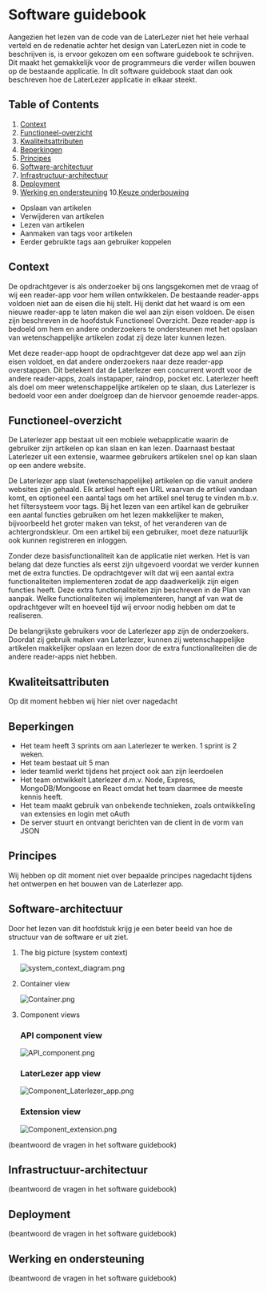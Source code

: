 # Software guidebook

Aangezien het lezen van de code van de LaterLezer niet het hele verhaal verteld en de redenatie achter het design van LaterLezen niet in code te beschrijven is, is ervoor gekozen om een software guidebook te schrijven. Dit maakt het gemakkelijk voor de programmeurs die verder willen bouwen op de bestaande applicatie. In dit software guidebook staat dan ook beschreven hoe de LaterLezer applicatie in elkaar steekt. 

## Table of Contents
1. [Context](#Context)
2. [Functioneel-overzicht](#Functioneel-overzicht)
3. [Kwaliteitsattributen](#Kwaliteitsattributen)
4. [Beperkingen](#Beperkingen)
5. [Principes](#Principes)
6. [Software-architectuur](#Software-architectuur)
7. [Infrastructuur-architectuur](#Infrastructuur-architectuur)
8. [Deployment](#Deployment)
9. [Werking en ondersteuning](#Werking-en-ondersteuning)
10.[Keuze onderbouwing](#Keuze-onderbouwing)

- Opslaan van artikelen
- Verwijderen van artikelen
- Lezen van artikelen
- Aanmaken van tags voor artikelen
- Eerder gebruikte tags aan gebruiker koppelen


## Context

De opdrachtgever is als onderzoeker bij ons langsgekomen met de vraag of wij een reader-app voor hem willen ontwikkelen. De bestaande reader-apps voldoen niet aan de eisen die hij stelt. Hij denkt dat het waard is om een nieuwe reader-app te laten maken die wel aan zijn eisen voldoen. De eisen zijn beschreven in de hoofdstuk Functioneel Overzicht. Deze reader-app is bedoeld om hem en andere onderzoekers te ondersteunen met het opslaan van wetenschappelijke artikelen zodat zij deze later kunnen lezen.

Met deze reader-app hoopt de opdrachtgever dat deze app wel aan zijn eisen voldoet, en dat andere onderzoekers naar deze reader-app overstappen. Dit betekent dat de Laterlezer een concurrent wordt voor de andere reader-apps, zoals instapaper, raindrop, pocket etc. Laterlezer heeft als doel om meer wetenschappelijke artikelen op te slaan, dus Laterlezer is bedoeld voor een ander doelgroep dan de hiervoor genoemde reader-apps.

## Functioneel-overzicht

De Laterlezer app bestaat uit een mobiele webapplicatie waarin de gebruiker zijn artikelen op kan slaan en kan lezen. Daarnaast bestaat Laterlezer uit een extensie, waarmee gebruikers artikelen snel op kan slaan op een andere website.

De Laterlezer app slaat (wetenschappelijke) artikelen op die vanuit andere websites zijn gehaald. Elk artikel heeft een URL waarvan de artikel vandaan komt, en optioneel een aantal tags om het artikel snel terug te vinden m.b.v. het filtersysteem voor tags. Bij het lezen van een artikel kan de gebruiker een aantal functies gebruiken om het lezen makkelijker te maken, bijvoorbeeld het groter maken van tekst, of het veranderen van de achtergrondskleur. Om een artikel bij een gebruiker, moet deze natuurlijk ook kunnen registreren en inloggen. 

Zonder deze basisfunctionaliteit kan de applicatie niet werken. Het is van belang dat deze functies als eerst zijn uitgevoerd voordat we verder kunnen met de extra functies. De opdrachtgever wilt dat wij een aantal extra functionaliteiten implementeren zodat de app daadwerkelijk zijn eigen functies heeft. Deze extra functionaliteiten zijn beschreven in de Plan van aanpak. Welke functionaliteiten wij implementeren, hangt af van wat de opdrachtgever wilt en hoeveel tijd wij ervoor nodig hebben om dat te realiseren.

De belangrijkste gebruikers voor de Laterlezer app zijn de onderzoekers. Doordat zij gebruik maken van Laterlezer, kunnen zij wetenschappelijke artikelen makkelijker opslaan en lezen door de extra functionaliteiten die de andere reader-apps niet hebben.

## Kwaliteitsattributen
Op dit moment hebben wij hier niet over nagedacht

## Beperkingen

- Het team heeft 3 sprints om aan Laterlezer te werken. 1 sprint is 2 weken.
- Het team bestaat uit 5 man
- Ieder teamlid werkt tijdens het project ook aan zijn leerdoelen
- Het team ontwikkelt Laterlezer d.m.v. Node, Express, MongoDB/Mongoose en React omdat het team daarmee de meeste kennis heeft.
- Het team maakt gebruik van onbekende technieken, zoals ontwikkeling van extensies en login met oAuth
- De server stuurt en ontvangt berichten van de client in de vorm van JSON


## Principes
Wij hebben op dit moment niet over bepaalde principes nagedacht tijdens het ontwerpen en het bouwen van de Laterlezer app.

## Software-architectuur
Door het lezen van dit hoofdstuk krijg je een beter beeld van hoe de structuur van de software er uit ziet. 

1. The big picture (system context)

    ![system_context_diagram.png](system_context_diagram.png)

2. Container view

    ![Container.png](Container.png)

3. Component views

    ### API component view
    ![API_component.png](Api_component.png)

    ### LaterLezer app view
    ![Component_Laterlezer_app.png](Component_Laterlezer_app.png)

    ### Extension view
    ![Component_extension.png](Component_extension.png)


(beantwoord de vragen in het software guidebook)
## Infrastructuur-architectuur
(beantwoord de vragen in het software guidebook)
## Deployment
(beantwoord de vragen in het software guidebook)
## Werking en ondersteuning
(beantwoord de vragen in het software guidebook)
